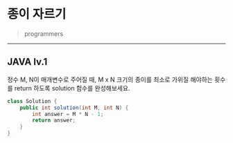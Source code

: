 # 종이 자르기

> programmers
> 

---

## JAVA lv.1
정수 M, N이 매개변수로 주어질 때, M x N 크기의 종이를 최소로 가위질 해야하는 횟수를 return 하도록 solution 함수를 완성해보세요.

```java
class Solution {
    public int solution(int M, int N) {
        int answer = M * N - 1;
        return answer;
    }
}
```